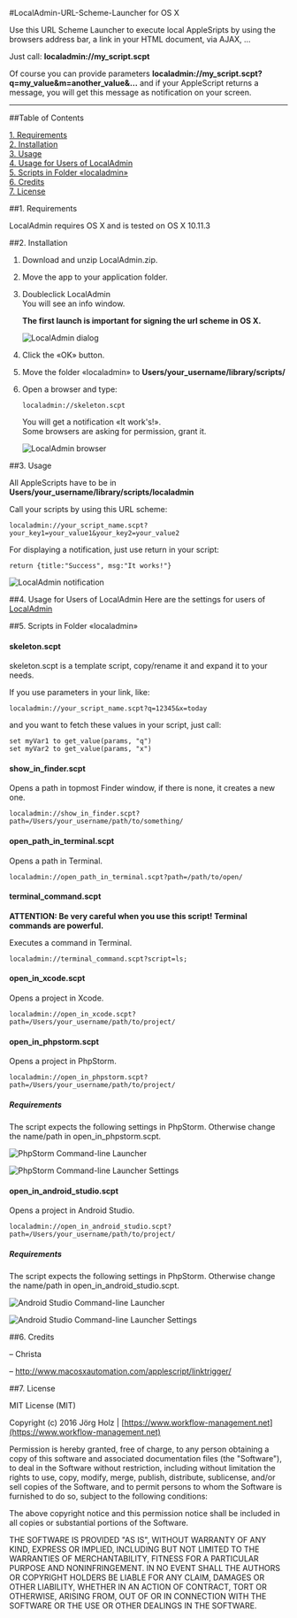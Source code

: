 #LocalAdmin-URL-Scheme-Launcher for OS X

Use this URL Scheme Launcher to execute local AppleSripts by using the browsers address bar, a link in your HTML document, via AJAX, …

Just call: **localadmin://my_script.scpt**

Of course you can provide parameters **localadmin://my_script.scpt?q=my_value&m=another_value&…** and if your AppleScript returns a message, you will get this message as notification on your screen.

---

##Table of Contents

[1. Requirements](#1-requirements)   
[2. Installation](#2-installation)   
[3.  Usage](#3-usage)   
[4. Usage for Users of LocalAdmin](#4-usage-for-users-of-localadmin)   
[5. Scripts in Folder «localadmin»](#5-scripts-in-folder-localadmin)   
[6. Credits](#6-credits)   
[7. License](#7-license)   

##1. Requirements

LocalAdmin requires OS X and is tested on OS X 10.11.3

##2. Installation

1. Download and unzip LocalAdmin.zip.

2. Move the app to your application folder.

3. Doubleclick LocalAdmin  
   You will see an info window.
   
   **The first launch is important for signing the url scheme in OS X.**  
   
   ![LocalAdmin dialog](doc_images/localadmin_app.png)  
   
4. Click the «OK» button.

5. Move the folder «localadmin» to **Users/your_username/library/scripts/**

6. Open a browser and type:
  
   ```
   localadmin://skeleton.scpt
   ```
   You will get a notification «It work's!».  
   Some browsers are asking for permission, grant it.
   
   ![LocalAdmin browser](doc_images/localadmin_browser.png)

##3. Usage

All AppleScripts have to be in **Users/your_username/library/scripts/localadmin**

Call your scripts by using this URL scheme:

```
localadmin://your_script_name.scpt?your_key1=your_value1&your_key2=your_value2
```

For displaying a notification, just use return in your script:

```
return {title:"Success", msg:"It works!"}
```

 ![LocalAdmin notification](doc_images/localadmin_notification.png)
 

##4. Usage for Users of LocalAdmin
Here are the settings for users of [LocalAdmin](https://github.com/JoergHolz/LocalAdmin)

##5. Scripts in Folder «localadmin»

#### skeleton.scpt

skeleton.scpt is a template script, copy/rename it and expand it to your needs.

If you use parameters in your link, like:

```
localadmin://your_script_name.scpt?q=12345&x=today
```

and you want to fetch these values in your script, just call:

```
set myVar1 to get_value(params, "q")
set myVar2 to get_value(params, "x")
```

#### show_in_finder.scpt

Opens a path in topmost Finder window, if there is none, it creates a new one.

```
localadmin://show_in_finder.scpt?path=/Users/your_username/path/to/something/
```

#### open_path_in_terminal.scpt

Opens a path in Terminal.


```
localadmin://open_path_in_terminal.scpt?path=/path/to/open/
```

#### terminal_command.scpt

**ATTENTION: Be very careful when you use this script! Terminal commands are powerful.** 

Executes a command in Terminal.

```
localadmin://terminal_command.scpt?script=ls;
```

#### open_in_xcode.scpt

Opens a project in Xcode.

```
localadmin://open_in_xcode.scpt?path=/Users/your_username/path/to/project/
```

#### open_in_phpstorm.scpt

Opens a project in PhpStorm.

```
localadmin://open_in_phpstorm.scpt?path=/Users/your_username/path/to/project/
```

##### Requirements

The script expects the following settings in PhpStorm. Otherwise change the name/path in open_in_phpstorm.scpt.

![PhpStorm Command-line Launcher](doc_images/phpstorm_1.png)

![PhpStorm Command-line Launcher Settings](doc_images/phpstorm_2.png)

#### open_in_android_studio.scpt

Opens a project in Android Studio.

```
localadmin://open_in_android_studio.scpt?path=/Users/your_username/path/to/project/
```

##### Requirements

The script expects the following settings in PhpStorm. Otherwise change the name/path in open_in_android_studio.scpt.

![Android Studio Command-line Launcher](doc_images/android_studio_1.png)

![Android Studio Command-line Launcher Settings](doc_images/android_studio_2.png)

##6. Credits

– Christa

– http://www.macosxautomation.com/applescript/linktrigger/

##7. License

MIT License (MIT)

Copyright (c) 2016 Jörg Holz | [https://www.workflow-management.net](https://www.workflow-management.net)

Permission is hereby granted, free of charge, to any person obtaining a copy
of this software and associated documentation files (the "Software"), to deal
in the Software without restriction, including without limitation the rights
to use, copy, modify, merge, publish, distribute, sublicense, and/or sell
copies of the Software, and to permit persons to whom the Software is
furnished to do so, subject to the following conditions:

The above copyright notice and this permission notice shall be included in all
copies or substantial portions of the Software.

THE SOFTWARE IS PROVIDED "AS IS", WITHOUT WARRANTY OF ANY KIND, EXPRESS OR
IMPLIED, INCLUDING BUT NOT LIMITED TO THE WARRANTIES OF MERCHANTABILITY,
FITNESS FOR A PARTICULAR PURPOSE AND NONINFRINGEMENT. IN NO EVENT SHALL THE
AUTHORS OR COPYRIGHT HOLDERS BE LIABLE FOR ANY CLAIM, DAMAGES OR OTHER
LIABILITY, WHETHER IN AN ACTION OF CONTRACT, TORT OR OTHERWISE, ARISING FROM,
OUT OF OR IN CONNECTION WITH THE SOFTWARE OR THE USE OR OTHER DEALINGS IN THE
SOFTWARE.